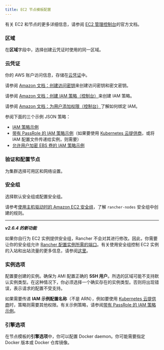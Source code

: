 ```yaml
---
title: EC2 节点模板配置
---
```


有关 EC2 和节点的更多详细信息，请参阅 [EC2 管理控制台](https://aws.amazon.com/ec2)的官方文档。
### 区域

在**区域**字段中，选择创建云凭证时使用的同一区域。

### 云凭证

你的 AWS 账户访问信息，存储在[云凭证](../../../user-settings/manage-cloud-credentials.md)中。

请参阅 [Amazon 文档：创建访问密钥](https://docs.aws.amazon.com/IAM/latest/UserGuide/id_credentials_access-keys.html#Using_CreateAccessKey)来创建访问密钥和密文密钥。

请参阅 [Amazon 文档：创建 IAM 策略（控制台）](https://docs.aws.amazon.com/IAM/latest/UserGuide/access_policies_create.html#access_policies_create-start)来创建 IAM 策略。

请参阅 [Amazon 文档：为用户添加权限（控制台）](https://docs.aws.amazon.com/IAM/latest/UserGuide/id_users_change-permissions.html#users_change_permissions-add-console)了解如何绑定 IAM。

参阅下面的三个示例 JSON 策略：

- [IAM 策略示例](../../../../how-to-guides/new-user-guides/kubernetes-clusters-in-rancher-setup/launch-kubernetes-with-rancher/use-new-nodes-in-an-infra-provider/create-an-amazon-ec2-cluster.md#iam-策略示例)
- [带有 PassRole 的 IAM 策略示例](../../../../how-to-guides/new-user-guides/kubernetes-clusters-in-rancher-setup/launch-kubernetes-with-rancher/use-new-nodes-in-an-infra-provider/create-an-amazon-ec2-cluster.md#带有-passrole-的-iam-策略示例)（如果要使用 [Kubernetes 云提供商](../../../../pages-for-subheaders/set-up-cloud-providers.md)，或将 IAM 配置文件传递给实例，则需要）
- [允许用户加密 EBS 卷的 IAM 策略示例](../../../../how-to-guides/new-user-guides/kubernetes-clusters-in-rancher-setup/launch-kubernetes-with-rancher/use-new-nodes-in-an-infra-provider/create-an-amazon-ec2-cluster.md#允许加密-ebs-卷的-iam-策略示例)

### 验证和配置节点

为集群选择可用区和网络设置。

### 安全组

选择默认安全组或配置安全组。

请参考[使用主机驱动时的 Amazon EC2 安全组](../../../../getting-started/installation-and-upgrade/installation-requirements/port-requirements.md#rancher-aws-ec2-安全组)，了解 `rancher-nodes` 安全组中创建的规则。

---
**_v2.6.4 的新功能_**

如果你自行为 EC2 实例提供安全组，Rancher 不会对其进行修改。因此，你需要让你的安全组允许 [Rancher 配置实例所需的端口](../../../../getting-started/installation-and-upgrade/installation-requirements/port-requirements.md#rke-上-rancher-server-节点的端口)。有关使用安全组控制 EC2 实例的入站和出站流量的更多信息，请参阅[这里](https://docs.aws.amazon.com/vpc/latest/userguide/VPC_SecurityGroups.html#WorkingWithSecurityGroups)。

### 实例选项

配置要创建的实例。确保为 AMI 配置正确的 **SSH 用户**。所选的区域可能不支持默认实例类型。在这种情况下，你必须选择一个确实存在的实例类型。否则将出现错误，表示请求的配置不受支持。

如果需要传递 **IAM 示例配置名称**（不是 ARN），例如要使用 [Kubernetes 云提供商](../../../../pages-for-subheaders/set-up-cloud-providers.md)时，策略则需要其他权限。有关示例策略，请参阅[带有 PassRole 的 IAM 策略示例](#带有-passrole-的-iam-策略示例)。

### 引擎选项

在节点模板的**引擎选项**中，你可以配置 Docker daemon。你可能需要指定 Docker 版本或 Docker 仓库镜像。
